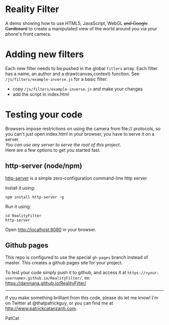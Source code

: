 Reality Filter
========

A demo showing how to use HTML5, JavaScript, WebGL ~~and Google Cardboard~~ to create a manipulated view of the world around you via your phone's front camera.

# Adding new filters

Each new filter needs to be pushed in the global `fitlers` array. Each filter has a name, an author and a draw(canvas,context) function. See `/js/filters/example-inverse.js` for a basic filter.

* copy `/js/filters/example-inverse.js` and make your changes
* add the script in index.html


# Testing your code

Browsers impose restrictions on using the camera from file:// protocols, so you can't just open index.html in your browser, you have to serve it on a server.  
_You can use any server to serve the root of this project_.  
Here are a few options to get you started fast.

## http-server (node/npm)

[http-server](https://www.npmjs.com/package/http-server) is a simple zero-configuration command-line http server

Install it using:
```
npm install http-server -g
```

Run it using:
```
cd RealityFilter
http-server
```

Open [http://localhost:8080](http://localhost:8080) in your browser.

## Github pages

This repo is configured to use the special `gh-pages` branch instead of master. This creates a github pages site for your project.

To test your code simply push it to github, and access it at `https://<your-username>.github.io/RealityFilter/`. ex: https://danmana.github.io/RealityFilter/


---

If you make something brilliant from this code, please do let me know! I'm on Twitter at @thatpatrickguy, or you can find me at http://www.patrickcatanzariti.com.

PatCat
